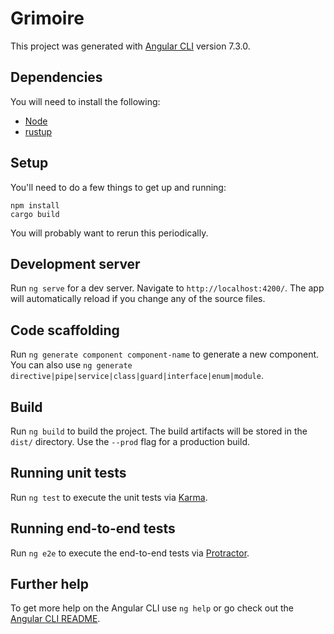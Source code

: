 # Grimoire

This project was generated with [Angular CLI](https://github.com/angular/angular-cli)
version 7.3.0.

## Dependencies
You will need to install the following:
* [Node](https://nodejs.org/en/)
* [rustup](http://rustup.rs)

## Setup
You'll need to do a few things to get up and running:

    npm install
    cargo build

You will probably want to rerun this periodically.

## Development server

Run `ng serve` for a dev server. Navigate to `http://localhost:4200/`.
The app will automatically reload if you change any of the source files.

## Code scaffolding

Run `ng generate component component-name` to generate a new component.
You can also use
`ng generate directive|pipe|service|class|guard|interface|enum|module`.

## Build

Run `ng build` to build the project. The build artifacts will be stored in the `dist/`
directory. Use the `--prod` flag for a production build.

## Running unit tests

Run `ng test` to execute the unit tests via [Karma](https://karma-runner.github.io).

## Running end-to-end tests

Run `ng e2e` to execute the end-to-end tests via
[Protractor](http://www.protractortest.org/).

## Further help

To get more help on the Angular CLI use `ng help` or go check out the
[Angular CLI README](https://github.com/angular/angular-cli/blob/master/README.md).
